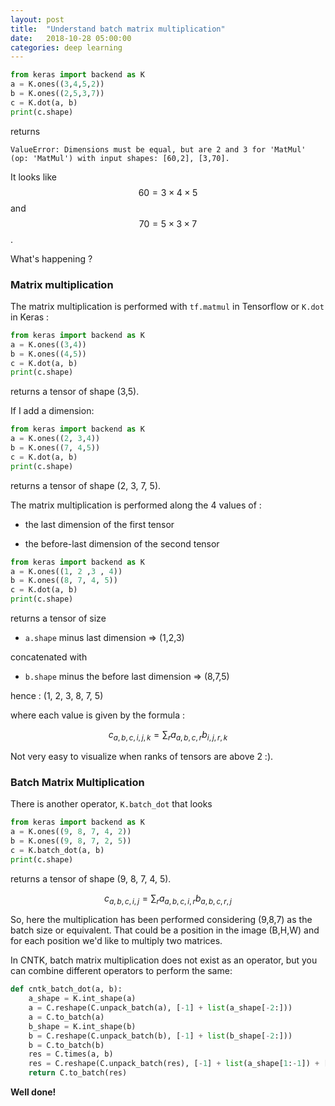 ```yaml
---
layout: post
title:  "Understand batch matrix multiplication"
date:   2018-10-28 05:00:00
categories: deep learning
---
```


```python
from keras import backend as K
a = K.ones((3,4,5,2))
b = K.ones((2,5,3,7))
c = K.dot(a, b)
print(c.shape)
```

returns

```
ValueError: Dimensions must be equal, but are 2 and 3 for 'MatMul' (op: 'MatMul') with input shapes: [60,2], [3,70].
```

It looks like $$ 60 = 3 \times 4 \times 5 $$ and $$ 70 = 5 \times 3 \times 7 $$.

What's happening ?


### Matrix multiplication

The matrix multiplication is performed with `tf.matmul` in Tensorflow or `K.dot` in Keras :

```python
from keras import backend as K
a = K.ones((3,4))
b = K.ones((4,5))
c = K.dot(a, b)
print(c.shape)
```

returns a tensor of shape (3,5).

If I add a dimension:

```python
from keras import backend as K
a = K.ones((2, 3,4))
b = K.ones((7, 4,5))
c = K.dot(a, b)
print(c.shape)
```

returns a tensor of shape (2, 3, 7, 5).

The matrix multiplication is performed along the 4 values of :

- the last dimension of the first tensor

- the before-last dimension of the second tensor

```python
from keras import backend as K
a = K.ones((1, 2 ,3 , 4))
b = K.ones((8, 7, 4, 5))
c = K.dot(a, b)
print(c.shape)
```

returns a tensor of size

- `a.shape` minus last dimension => (1,2,3)

concatenated with

- `b.shape` minus the before last dimension => (8,7,5)

hence : (1, 2, 3, 8, 7, 5)

where each value is given by the formula :

$$ c_{a,b,c,i,j,k} = \sum_r a_{a,b,c,r} b_{i,j, r, k} $$

Not very easy to visualize when ranks of tensors are above 2 :).

### Batch Matrix Multiplication

There is another operator, `K.batch_dot` that looks

```python
from keras import backend as K
a = K.ones((9, 8, 7, 4, 2))
b = K.ones((9, 8, 7, 2, 5))
c = K.batch_dot(a, b)
print(c.shape)
```

returns a tensor of shape (9, 8, 7, 4, 5).


$$ c_{a,b,c,i,j} = \sum_r a_{a,b,c,i,r} b_{a,b,c, r, j} $$

So, here the multiplication has been performed considering (9,8,7) as the batch size or equivalent. That could be a position in the image (B,H,W) and for each position we'd like to multiply two matrices.

In CNTK, batch matrix multiplication does not exist as an operator, but you can combine different operators to perform the same:

```python
def cntk_batch_dot(a, b):
    a_shape = K.int_shape(a)
    a = C.reshape(C.unpack_batch(a), [-1] + list(a_shape[-2:]))
    a = C.to_batch(a)
    b_shape = K.int_shape(b)
    b = C.reshape(C.unpack_batch(b), [-1] + list(b_shape[-2:]))
    b = C.to_batch(b)
    res = C.times(a, b)
    res = C.reshape(C.unpack_batch(res), [-1] + list(a_shape[1:-1]) + [b_shape[-1]])
    return C.to_batch(res)
```

**Well done!**
